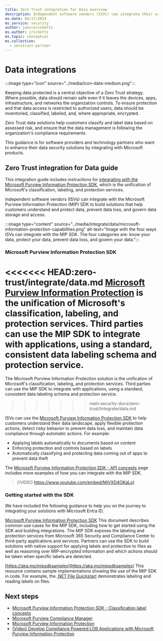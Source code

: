 ```yaml
---
title: Zero Trust integration for Data overview
description: Independent software vendors (ISVs) can integrate their solutions with Microsoft Purview Information Protection SDK to help customers adopt a Zero Trust model and keep their organizations secure.
ms.date: 04/17/2024
ms.service: security
author: janicericketts
ms.author: jricketts
ms.topic: conceptual
ms.collection:
  - zerotrust-partner
---
```


# Data integrations

:::image type="icon" source="../media/icon-data-medium.png":::

Keeping data protected is a central objective of a Zero Trust strategy. Where possible, data should remain safe even if it leaves the devices, apps, infrastructure, and networks the organization controls. To ensure protection and that data access is restricted to authorized users, data should be inventoried, classified, labeled, and, where appropriate, encrypted.

Zero Trust data solutions help customers classify and label data based on assessed risk, and ensure that the data management is following the organization's compliance requirements.

This guidance is for software providers and technology partners who want to enhance their data security solutions by integrating with Microsoft products.

## Zero Trust integration for Data guide

This integration guide includes instructions for [integrating with the Microsoft Purview Information Protection SDK](#microsoft-purview-information-protection-sdk), which is the unification of Microsoft's classification, labeling, and protection services.

Independent software vendors (ISVs) can integrate with the Microsoft Purview Information Protection (MIP) SDK to build solutions that help customers understand and protect data, prevent data loss, and govern data storage and access.

:::image type="content" source="../media/integrate/data/microsoft-information-protection-capabilities.png" alt-text="Image with the four ways ISVs can integrate with the MIP SDK. The four categories are: know your data, protect your data, prevent data loss, and govern your data.":::

<a name='microsoft-purview-information-protection-sdk'></a>

### Microsoft Purview Information Protection SDK

<<<<<<< HEAD:zero-trust/integrate/data.md
[Microsoft Purview Information Protection](/information-protection/develop/overview) is the unification of Microsoft's classification, labeling, and protection services. Third parties can use the MIP SDK to integrate with applications, using a standard, consistent data labeling schema and protection service.
=======
The Microsoft Purview Information Protection solution is the unification of Microsoft's classification, labeling, and protection services. Third parties can use the MIP SDK to integrate with applications, using a standard, consistent data labeling schema and protection service.
>>>>>>> main:security-docs/zero-trust/integrate/data.md

ISVs can use the [Microsoft Purview Information Protection SDK](/information-protection/develop/overview) to help customers understand their data landscape, apply flexible protection actions, detect risky behavior to prevent data loss, and maintain data compliance through automatic actions. For example:

- Applying labels automatically to documents based on content
- Enforcing protection and controls based on labels
- Automatically classifying and protecting data coming out of apps to prevent data theft

The [Microsoft Purview Information Protection SDK - API concepts](/information-protection/develop/concept-apis-use-cases) page includes more examples of how you can integrate with the MIP SDK.

> [!VIDEO https://www.youtube.com/embed/MjVXD4OKaLo]

### Getting started with the SDK

We have included the following guidance to help you on the journey to integrating your solutions with Microsoft Entra ID.

[Microsoft Purview Information Protection SDK](/information-protection/develop/overview#microsoft-information-protection-sdk)
This document describes common use cases for the MIP SDK, including how to get started using the SDK and building integrations. The MIP SDK exposes the labeling and protection services from Microsoft 365 Security and Compliance Center to third-party applications and services. Partners can use the SDK to build solutions with native support for applying labels and protection to files as well as reasoning over MIP-encrypted information and which actions should be taken when specific labels are detected.

[https://aka.ms/mipsdksamples](https://aka.ms/mipsdksamples)
This resource contains sample implementations showing the use of the MIP SDK in code. For example, the [.NET File Quickstart](/samples/azure-samples/mipsdk-dotnet-file-quickstart/mipsdk-file-dotnet-quickstart/) demonstrates labeling and reading labels on files.

## Next steps

- [Microsoft Purview Information Protection SDK - Classification label concepts](/information-protection/develop/concept-classification-labels)
- [Microsoft Purview Compliance Manager](/microsoft-365/compliance/compliance-manager)
- [Microsoft Purview Information Protection](/microsoft-365/compliance/information-protection)
- [(Video) Develop Compliance Powered LOB Applications with Microsoft Purview Information Protection](https://www.youtube.com/watch?v=DS_xN-dspKI)
